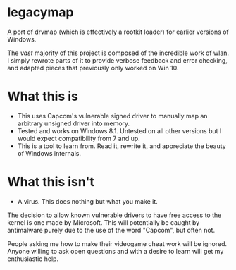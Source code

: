 # legacymap
A port of drvmap (which is effectively a rootkit loader) for earlier versions of Windows.

The *vast* majority of this project is composed of the incredible work of [wlan](https://github.com/not-wlan). I simply rewrote parts of it to provide verbose feedback and error checking, and adapted pieces that previously only worked on Win 10.

# What this is
* This uses Capcom's vulnerable signed driver to manually map an arbitrary unsigned driver into memory.
* Tested and works on Windows 8.1. Untested on all other versions but I would expect compatibility from 7 and up.
* This is a tool to learn from. Read it, rewrite it, and appreciate the beauty of Windows internals.

# What this isn't
* A virus. This does nothing but what you make it.

The decision to allow known vulnerable drivers to have free access to the kernel is one made by Microsoft.
This will potentially be caught by antimalware purely due to the use of the word "Capcom", but often not.

People asking me how to make their videogame cheat work will be ignored.
Anyone willing to ask open questions and with a desire to learn will get my enthusiastic help.
